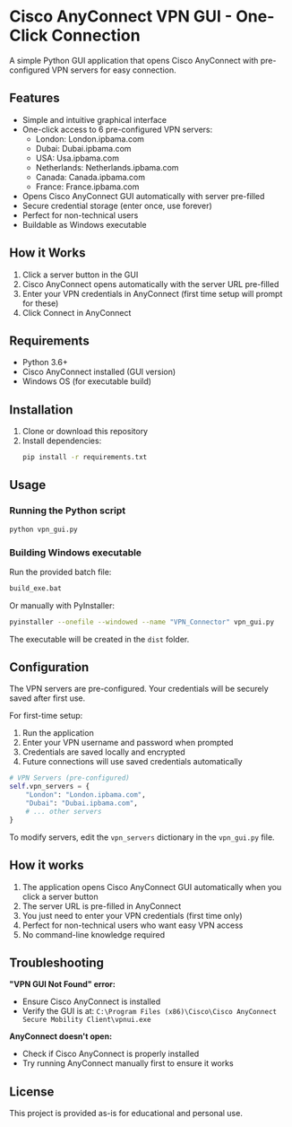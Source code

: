 # Cisco AnyConnect VPN GUI - One-Click Connection

A simple Python GUI application that opens Cisco AnyConnect with pre-configured VPN servers for easy connection.

## Features

- Simple and intuitive graphical interface
- One-click access to 6 pre-configured VPN servers:
  - London: London.ipbama.com
  - Dubai: Dubai.ipbama.com
  - USA: Usa.ipbama.com
  - Netherlands: Netherlands.ipbama.com
  - Canada: Canada.ipbama.com
  - France: France.ipbama.com
- Opens Cisco AnyConnect GUI automatically with server pre-filled
- Secure credential storage (enter once, use forever)
- Perfect for non-technical users
- Buildable as Windows executable

## How it Works

1. Click a server button in the GUI
2. Cisco AnyConnect opens automatically with the server URL pre-filled
3. Enter your VPN credentials in AnyConnect (first time setup will prompt for these)
4. Click Connect in AnyConnect

## Requirements

- Python 3.6+
- Cisco AnyConnect installed (GUI version)
- Windows OS (for executable build)

## Installation

1. Clone or download this repository
2. Install dependencies:
   ```bash
   pip install -r requirements.txt
   ```

## Usage

### Running the Python script
```bash
python vpn_gui.py
```

### Building Windows executable
Run the provided batch file:
```bash
build_exe.bat
```

Or manually with PyInstaller:
```bash
pyinstaller --onefile --windowed --name "VPN_Connector" vpn_gui.py
```

The executable will be created in the `dist` folder.

## Configuration

The VPN servers are pre-configured. Your credentials will be securely saved after first use.

For first-time setup:
1. Run the application
2. Enter your VPN username and password when prompted
3. Credentials are saved locally and encrypted
4. Future connections will use saved credentials automatically

```python
# VPN Servers (pre-configured)
self.vpn_servers = {
    "London": "London.ipbama.com",
    "Dubai": "Dubai.ipbama.com", 
    # ... other servers
}
```

To modify servers, edit the `vpn_servers` dictionary in the `vpn_gui.py` file.

## How it works

1. The application opens Cisco AnyConnect GUI automatically when you click a server button
2. The server URL is pre-filled in AnyConnect
3. You just need to enter your VPN credentials (first time only)
4. Perfect for non-technical users who want easy VPN access
5. No command-line knowledge required

## Troubleshooting

**"VPN GUI Not Found" error:**
- Ensure Cisco AnyConnect is installed
- Verify the GUI is at: `C:\Program Files (x86)\Cisco\Cisco AnyConnect Secure Mobility Client\vpnui.exe`

**AnyConnect doesn't open:**
- Check if Cisco AnyConnect is properly installed
- Try running AnyConnect manually first to ensure it works

## License

This project is provided as-is for educational and personal use.
